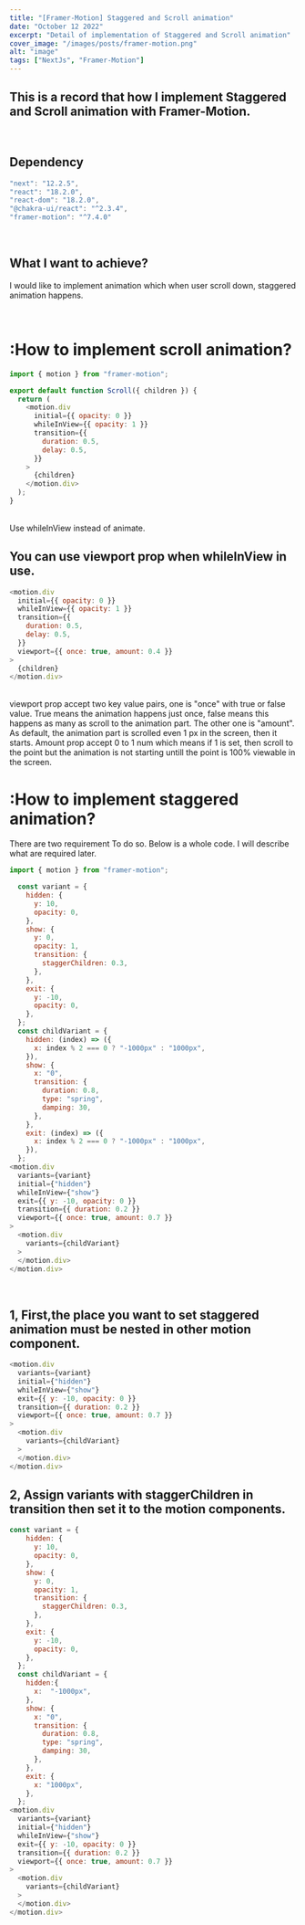 ```yaml
---
title: "[Framer-Motion] Staggered and Scroll animation"
date: "October 12 2022"
excerpt: "Detail of implementation of Staggered and Scroll animation"
cover_image: "/images/posts/framer-motion.png"
alt: "image"
tags: ["NextJs", "Framer-Motion"]
---
```


## This is a record that how I implement Staggered and Scroll animation with Framer-Motion.

<br>

## Dependency

```javascript
"next": "12.2.5",
"react": "18.2.0",
"react-dom": "18.2.0",
"@chakra-ui/react": "^2.3.4",
"framer-motion": "^7.4.0"
```

<br>

## What I want to achieve?

I would like to implement animation which when user scroll down, staggered animation happens.

<br>

# :How to implement scroll animation?

```javascript
import { motion } from "framer-motion";

export default function Scroll({ children }) {
  return (
    <motion.div
      initial={{ opacity: 0 }}
      whileInView={{ opacity: 1 }}
      transition={{
        duration: 0.5,
        delay: 0.5,
      }}
    >
      {children}
    </motion.div>
  );
}
```

<br>
Use whileInView instead of animate.
<br>

## You can use viewport prop when whileInView in use.

```javascript
<motion.div
  initial={{ opacity: 0 }}
  whileInView={{ opacity: 1 }}
  transition={{
    duration: 0.5,
    delay: 0.5,
  }}
  viewport={{ once: true, amount: 0.4 }}
>
  {children}
</motion.div>
```

<br>
viewport prop accept two key value pairs, one is "once" with true or false value. True means the animation happens just once, false means this happens as many as scroll to the animation part.  The other one is "amount". As default, the animation part is scrolled even 1 px in the screen, then it starts. Amount prop accept 0 to 1 num which means if 1 is set, then scroll to the point but the animation is not starting untill the point is 100% viewable in the screen.  
<br>

# :How to implement staggered animation?

There are two requirement To do so. Below is a whole code. I will describe what are required later. 

```javascript
import { motion } from "framer-motion";

  const variant = {
    hidden: {
      y: 10,
      opacity: 0,
    },
    show: {
      y: 0,
      opacity: 1,
      transition: {
        staggerChildren: 0.3,
      },
    },
    exit: {
      y: -10,
      opacity: 0,
    },
  };
  const childVariant = {
    hidden: (index) => ({
      x: index % 2 === 0 ? "-1000px" : "1000px",
    }),
    show: {
      x: "0",
      transition: {
        duration: 0.8,
        type: "spring",
        damping: 30,
      },
    },
    exit: (index) => ({
      x: index % 2 === 0 ? "-1000px" : "1000px",
    }),
  };
<motion.div
  variants={variant}
  initial={"hidden"}
  whileInView={"show"}
  exit={{ y: -10, opacity: 0 }}
  transition={{ duration: 0.2 }}
  viewport={{ once: true, amount: 0.7 }}
>
  <motion.div
    variants={childVariant}
  >
  </motion.div>
</motion.div>
```

<br>

## 1, First,the place you want to set staggered animation must be nested in other motion component.


```javascript
<motion.div
  variants={variant}
  initial={"hidden"}
  whileInView={"show"}
  exit={{ y: -10, opacity: 0 }}
  transition={{ duration: 0.2 }}
  viewport={{ once: true, amount: 0.7 }}
>
  <motion.div
    variants={childVariant}
  >
  </motion.div>
</motion.div>
```

## 2, Assign variants with staggerChildren in transition then set it to the motion components.

```javascript
const variant = {
    hidden: {
      y: 10,
      opacity: 0,
    },
    show: {
      y: 0,
      opacity: 1,
      transition: {
        staggerChildren: 0.3,
      },
    },
    exit: {
      y: -10,
      opacity: 0,
    },
  };
  const childVariant = {
    hidden:{
      x:  "-1000px",
    },
    show: {
      x: "0",
      transition: {
        duration: 0.8,
        type: "spring",
        damping: 30,
      },
    },
    exit: {
      x: "1000px",
    },
  };
<motion.div
  variants={variant}
  initial={"hidden"}
  whileInView={"show"}
  exit={{ y: -10, opacity: 0 }}
  transition={{ duration: 0.2 }}
  viewport={{ once: true, amount: 0.7 }}
>
  <motion.div
    variants={childVariant}
  >
  </motion.div>
</motion.div>
```
